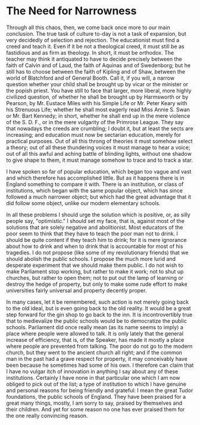 # The Need for Narrowness

Through all this chaos, then, we come back once more to our main conclusion. The true task of culture to-day is not a task of expansion, but very decidedly of selection and rejection. The educationist must find a creed and teach it. Even if it be not a theological creed, it must still be as fastidious and as firm as theology. In short, it must be orthodox. The teacher may think it antiquated to have to decide precisely between the faith of Calvin and of Laud, the faith of Aquinas and of Swedenborg; but he still has to choose between the faith of Kipling and of Shaw, between the world of Blatchford and of General Booth. Call it, if you will, a narrow question whether your child shall be brought up by vicar or the minister or the popish priest. You have still to face that larger, more liberal, more highly civilized question, of whether he shall be brought up by Harmsworth or by Pearson, by Mr. Eustace Miles with his Simple Life or Mr. Peter Keary with his Strenuous Life; whether he shall most eagerly read Miss Annie S. Swan or Mr. Bart Kennedy; in short, whether he shall end up in the mere violence of the S. D. F., or in the mere vulgarity of the Primrose League. They say that nowadays the creeds are crumbling; I doubt it, but at least the sects are increasing; and education must now be sectarian education, merely for practical purposes. Out of all this throng of theories it must somehow select a theory; out of all these thundering voices it must manage to hear a voice; out of all this awful and aching battle of blinding lights, without one shadow to give shape to them, it must manage somehow to trace and to track a star.

I have spoken so far of popular education, which began too vague and vast and which therefore has accomplished little. But as it happens there is in England something to compare it with. There is an institution, or class of institutions, which began with the same popular object, which has since followed a much narrower object; but which had the great advantage that it did follow some object, unlike our modern elementary schools.

In all these problems I should urge the solution which is positive, or, as silly people say, "optimistic." I should set my face, that is, against most of the solutions that are solely negative and abolitionist. Most educators of the poor seem to think that they have to teach the poor man not to drink. I should be quite content if they teach him to drink; for it is mere ignorance about how to drink and when to drink that is accountable for most of his tragedies. I do not propose (like some of my revolutionary friends) that we should abolish the public schools. I propose the much more lurid and desperate experiment that we should make them public. I do not wish to make Parliament stop working, but rather to make it work; not to shut up churches, but rather to open them; not to put out the lamp of learning or destroy the hedge of property, but only to make some rude effort to make universities fairly universal and property decently proper.

In many cases, let it be remembered, such action is not merely going back to the old ideal, but is even going back to the old reality. It would be a great step forward for the gin shop to go back to the inn. It is incontrovertibly true that to medievalize the public schools would be to democratize the public schools. Parliament did once really mean (as its name seems to imply) a place where people were allowed to talk. It is only lately that the general increase of efficiency, that is, of the Speaker, has made it mostly a place where people are prevented from talking. The poor do not go to the modern church, but they went to the ancient church all right; and if the common man in the past had a grave respect for property, it may conceivably have been because he sometimes had some of his own. I therefore can claim that I have no vulgar itch of innovation in anything I say about any of these institutions. Certainly I have none in that particular one which I am now obliged to pick out of the list; a type of institution to which I have genuine and personal reasons for being friendly and grateful: I mean the great Tudor foundations, the public schools of England. They have been praised for a great many things, mostly, I am sorry to say, praised by themselves and their children. And yet for some reason no one has ever praised them for the one really convincing reason.
